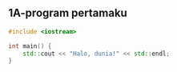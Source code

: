 ## 1A-program pertamaku

```cpp
#include <iostream>

int main() {
    std::cout << "Halo, dunia!" << std::endl;
}

```